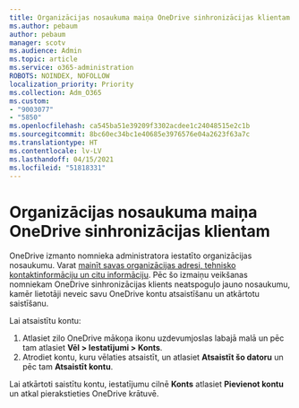 ```yaml
---
title: Organizācijas nosaukuma maiņa OneDrive sinhronizācijas klientam
ms.author: pebaum
author: pebaum
manager: scotv
ms.audience: Admin
ms.topic: article
ms.service: o365-administration
ROBOTS: NOINDEX, NOFOLLOW
localization_priority: Priority
ms.collection: Adm_O365
ms.custom:
- "9003077"
- "5850"
ms.openlocfilehash: ca545ba51e39209f3302acdee1c24048515e2c1b
ms.sourcegitcommit: 8bc60ec34bc1e40685e3976576e04a2623f63a7c
ms.translationtype: HT
ms.contentlocale: lv-LV
ms.lasthandoff: 04/15/2021
ms.locfileid: "51818331"
---
```

# <a name="change-the-organization-name-for-the-onedrive-sync-client"></a>Organizācijas nosaukuma maiņa OneDrive sinhronizācijas klientam

OneDrive izmanto nomnieka administratora iestatīto organizācijas nosaukumu.  Varat [mainīt savas organizācijas adresi, tehnisko kontaktinformāciju un citu informāciju](https://docs.microsoft.com/microsoft-365/admin/manage/change-address-contact-and-more). Pēc šo izmaiņu veikšanas nomniekam OneDrive sinhronizācijas klients neatspoguļo jauno nosaukumu, kamēr lietotāji neveic savu OneDrive kontu atsaistīšanu un atkārtotu saistīšanu.

Lai atsaistītu kontu:

1. Atlasiet zilo OneDrive mākoņa ikonu uzdevumjoslas labajā malā un pēc tam atlasiet **Vēl > Iestatījumi > Konts**.
2. Atrodiet kontu, kuru vēlaties atsaistīt, un atlasiet **Atsaistīt šo datoru** un pēc tam **Atsaistīt kontu**.

Lai atkārtoti saistītu kontu, iestatījumu cilnē **Konts** atlasiet **Pievienot kontu** un atkal pierakstieties OneDrive krātuvē.
